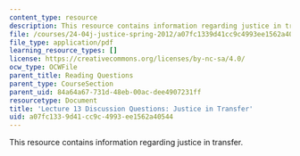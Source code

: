 ```yaml
---
content_type: resource
description: This resource contains information regarding justice in transfer.
file: /courses/24-04j-justice-spring-2012/a07fc1339d41cc9c4993ee1562a40544_MIT24_04JS12_disc13.pdf
file_type: application/pdf
learning_resource_types: []
license: https://creativecommons.org/licenses/by-nc-sa/4.0/
ocw_type: OCWFile
parent_title: Reading Questions
parent_type: CourseSection
parent_uid: 84a64a67-731d-48eb-00ac-dee4907231ff
resourcetype: Document
title: 'Lecture 13 Discussion Questions: Justice in Transfer'
uid: a07fc133-9d41-cc9c-4993-ee1562a40544
---
```

This resource contains information regarding justice in transfer.